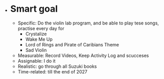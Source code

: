 - # Smart goal
	- Specific: Do the violin lab program, and be able to play tese songs, practise every day for
		- Crystalize
		- Wake Me Up
		- Lord of Rings and Pirate of Caribians Theme
		- Sad Violin
	- Measurable: Record Videos, Keep Activity Log and scucceses
	- Assignable: I do it
	- Realistic: go through all Suzuki books
	- Time-related: till the end of 2027